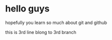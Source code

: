 # hello guys

hopefully you learn so much about git and github

this is 3rd line blong to 3rd branch
